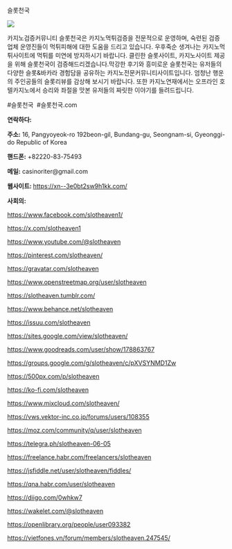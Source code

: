 슬롯천국

![](https://s3-ap-northeast-1.amazonaws.com/g0v-hackmd-images/uploads/upload_6b902cc825ebbdd3a262cf2dbc604a04.jpg)

<p dir="ltr">카지노검증커뮤니티 슬롯천국은 카지노먹튀검증을 전문적으로 운영하며, 숙련된 검증업체 운영진들이 먹튀피해에 대한 도움을 드리고 있습니다. 우후죽순 생겨나는 카지노먹튀사이트에 먹튀를 미연에 방지하시기 바랍니다. 클린한 슬롯사이트, 카지노사이트 제공을 위해 슬롯천국이 검증해드리겠습니다.막강한 후기와 흥미로운 슬롯천국는 유저들의 다양한 슬롯&amp;바카라 경험담을 공유하는 카지노전문커뮤니티사이트입니다. 엄청난 행운의 주인공들의 슬롯리뷰를 감상해 보시기 바랍니다. 또한 카지노연재에서는 오프라인 호텔카지노에서 승리와 좌절을 맛본 유저들의 짜릿한 이야기를 들려드립니다.</p>
<p dir="ltr">#슬롯천국&nbsp; #슬롯천국.com</p>
<p dir="ltr"><strong>연락하다:</strong></p>
<p dir="ltr"><strong>주소:</strong>&nbsp;16, Pangyoyeok-ro 192beon-gil, Bundang-gu, Seongnam-si, Gyeonggi-do Republic of Korea</p>
<p dir="ltr"><strong>핸드폰:</strong>&nbsp;+82220-83-75493</p>
<p dir="ltr"><strong>메일:</strong>&nbsp;casinoriter@gmail.com</p>
<p dir="ltr"><strong>웹사이트:&nbsp;</strong><a href="https://xn--3e0bt2sw9h1kk.com/">https://xn--3e0bt2sw9h1kk.com/</a></p>
<p dir="ltr"><strong>사회의:&nbsp;</strong></p>
<p dir="ltr"><a href="https://www.facebook.com/slotheaven1/">https://www.facebook.com/slotheaven1/</a></p>
<p dir="ltr"><a href="https://x.com/slotheaven1">https://x.com/slotheaven1</a></p>
<p dir="ltr"><a href="https://www.youtube.com/@slotheaven">https://www.youtube.com/@slotheaven</a></p>
<p dir="ltr"><a href="https://pinterest.com/slotheaven/">https://pinterest.com/slotheaven/</a></p>
<p dir="ltr"><a href="https://gravatar.com/slotheaven">https://gravatar.com/slotheaven</a></p>
<p dir="ltr"><a href="https://www.openstreetmap.org/user/slotheaven">https://www.openstreetmap.org/user/slotheaven</a></p>
<p dir="ltr"><a href="https://slotheaven.tumblr.com/">https://slotheaven.tumblr.com/</a></p>
<p dir="ltr"><a href="https://www.behance.net/slotheaven">https://www.behance.net/slotheaven</a></p>
<p dir="ltr"><a href="https://issuu.com/slotheaven">https://issuu.com/slotheaven</a></p>
<p dir="ltr"><a href="https://sites.google.com/view/slotheaven/">https://sites.google.com/view/slotheaven/</a></p>
<p dir="ltr"><a href="https://www.goodreads.com/user/show/178863767">https://www.goodreads.com/user/show/178863767</a></p>
<p dir="ltr"><a href="https://groups.google.com/g/slotheaven/c/pXVSYNMD1Zw">https://groups.google.com/g/slotheaven/c/pXVSYNMD1Zw</a></p>
<p dir="ltr"><a href="https://500px.com/p/slotheaven">https://500px.com/p/slotheaven</a></p>
<p dir="ltr"><a href="https://ko-fi.com/slotheaven">https://ko-fi.com/slotheaven</a></p>
<p dir="ltr"><a href="https://www.mixcloud.com/slotheaven/">https://www.mixcloud.com/slotheaven/</a></p>
<p dir="ltr"><a href="https://vws.vektor-inc.co.jp/forums/users/108355">https://vws.vektor-inc.co.jp/forums/users/108355</a></p>
<p dir="ltr"><a href="https://moz.com/community/q/user/slotheaven">https://moz.com/community/q/user/slotheaven</a></p>
<p dir="ltr"><a href="https://telegra.ph/slotheaven-06-05">https://telegra.ph/slotheaven-06-05</a></p>
<p dir="ltr"><a href="https://freelance.habr.com/freelancers/slotheaven">https://freelance.habr.com/freelancers/slotheaven</a></p>
<p dir="ltr"><a href="https://jsfiddle.net/user/slotheaven/fiddles/">https://jsfiddle.net/user/slotheaven/fiddles/</a></p>
<p dir="ltr"><a href="https://qna.habr.com/user/slotheaven">https://qna.habr.com/user/slotheaven</a></p>
<p dir="ltr"><a href="https://diigo.com/0whkw7">https://diigo.com/0whkw7</a></p>
<p dir="ltr"><a href="https://wakelet.com/@slotheaven">https://wakelet.com/@slotheaven</a></p>
<p dir="ltr"><a href="https://openlibrary.org/people/user093382">https://openlibrary.org/people/user093382</a></p>
<p dir="ltr"><a href="https://vietfones.vn/forum/members/slotheaven.247545/">https://vietfones.vn/forum/members/slotheaven.247545/</a></p>
